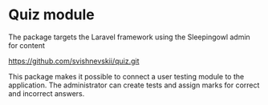 # Quiz module

The package targets the Laravel framework using the Sleepingowl admin for content

https://github.com/svishnevskii/quiz.git

This package makes it possible to connect a user testing module to the application. The administrator can create tests and assign marks for correct and incorrect answers.
